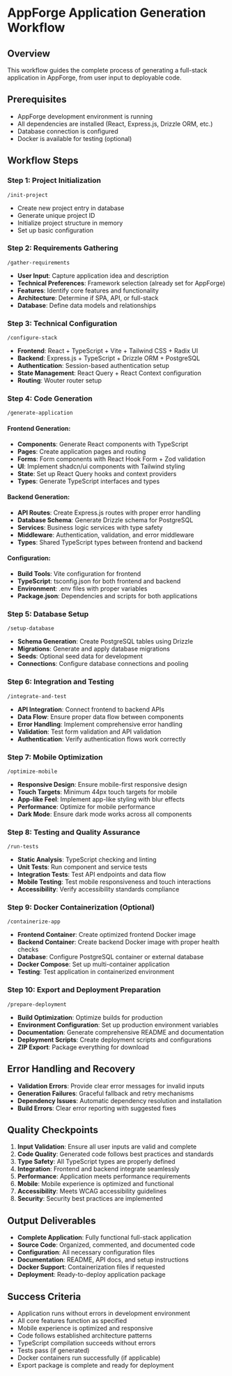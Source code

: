 # AppForge Application Generation Workflow

## Overview
This workflow guides the complete process of generating a full-stack application in AppForge, from user input to deployable code.

## Prerequisites
- AppForge development environment is running
- All dependencies are installed (React, Express.js, Drizzle ORM, etc.)
- Database connection is configured
- Docker is available for testing (optional)

## Workflow Steps

### Step 1: Project Initialization
```
/init-project
```
- Create new project entry in database
- Generate unique project ID
- Initialize project structure in memory
- Set up basic configuration

### Step 2: Requirements Gathering
```
/gather-requirements
```
- **User Input**: Capture application idea and description
- **Technical Preferences**: Framework selection (already set for AppForge)
- **Features**: Identify core features and functionality
- **Architecture**: Determine if SPA, API, or full-stack
- **Database**: Define data models and relationships

### Step 3: Technical Configuration
```
/configure-stack
```
- **Frontend**: React + TypeScript + Vite + Tailwind CSS + Radix UI
- **Backend**: Express.js + TypeScript + Drizzle ORM + PostgreSQL
- **Authentication**: Session-based authentication setup
- **State Management**: React Query + React Context configuration
- **Routing**: Wouter router setup

### Step 4: Code Generation
```
/generate-application
```

#### Frontend Generation:
- **Components**: Generate React components with TypeScript
- **Pages**: Create application pages and routing
- **Forms**: Form components with React Hook Form + Zod validation
- **UI**: Implement shadcn/ui components with Tailwind styling
- **State**: Set up React Query hooks and context providers
- **Types**: Generate TypeScript interfaces and types

#### Backend Generation:
- **API Routes**: Create Express.js routes with proper error handling
- **Database Schema**: Generate Drizzle schema for PostgreSQL
- **Services**: Business logic services with type safety
- **Middleware**: Authentication, validation, and error middleware
- **Types**: Shared TypeScript types between frontend and backend

#### Configuration:
- **Build Tools**: Vite configuration for frontend
- **TypeScript**: tsconfig.json for both frontend and backend
- **Environment**: .env files with proper variables
- **Package.json**: Dependencies and scripts for both applications

### Step 5: Database Setup
```
/setup-database
```
- **Schema Generation**: Create PostgreSQL tables using Drizzle
- **Migrations**: Generate and apply database migrations
- **Seeds**: Optional seed data for development
- **Connections**: Configure database connections and pooling

### Step 6: Integration and Testing
```
/integrate-and-test
```
- **API Integration**: Connect frontend to backend APIs
- **Data Flow**: Ensure proper data flow between components
- **Error Handling**: Implement comprehensive error handling
- **Validation**: Test form validation and API validation
- **Authentication**: Verify authentication flows work correctly

### Step 7: Mobile Optimization
```
/optimize-mobile
```
- **Responsive Design**: Ensure mobile-first responsive design
- **Touch Targets**: Minimum 44px touch targets for mobile
- **App-like Feel**: Implement app-like styling with blur effects
- **Performance**: Optimize for mobile performance
- **Dark Mode**: Ensure dark mode works across all components

### Step 8: Testing and Quality Assurance
```
/run-tests
```
- **Static Analysis**: TypeScript checking and linting
- **Unit Tests**: Run component and service tests
- **Integration Tests**: Test API endpoints and data flow
- **Mobile Testing**: Test mobile responsiveness and touch interactions
- **Accessibility**: Verify accessibility standards compliance

### Step 9: Docker Containerization (Optional)
```
/containerize-app
```
- **Frontend Container**: Create optimized frontend Docker image
- **Backend Container**: Create backend Docker image with proper health checks
- **Database**: Configure PostgreSQL container or external database
- **Docker Compose**: Set up multi-container application
- **Testing**: Test application in containerized environment

### Step 10: Export and Deployment Preparation
```
/prepare-deployment
```
- **Build Optimization**: Optimize builds for production
- **Environment Configuration**: Set up production environment variables
- **Documentation**: Generate comprehensive README and documentation
- **Deployment Scripts**: Create deployment scripts and configurations
- **ZIP Export**: Package everything for download

## Error Handling and Recovery
- **Validation Errors**: Provide clear error messages for invalid inputs
- **Generation Failures**: Graceful fallback and retry mechanisms
- **Dependency Issues**: Automatic dependency resolution and installation
- **Build Errors**: Clear error reporting with suggested fixes

## Quality Checkpoints
1. **Input Validation**: Ensure all user inputs are valid and complete
2. **Code Quality**: Generated code follows best practices and standards
3. **Type Safety**: All TypeScript types are properly defined
4. **Integration**: Frontend and backend integrate seamlessly
5. **Performance**: Application meets performance requirements
6. **Mobile**: Mobile experience is optimized and functional
7. **Accessibility**: Meets WCAG accessibility guidelines
8. **Security**: Security best practices are implemented

## Output Deliverables
- **Complete Application**: Fully functional full-stack application
- **Source Code**: Organized, commented, and documented code
- **Configuration**: All necessary configuration files
- **Documentation**: README, API docs, and setup instructions
- **Docker Support**: Containerization files if requested
- **Deployment**: Ready-to-deploy application package

## Success Criteria
- Application runs without errors in development environment
- All core features function as specified
- Mobile experience is optimized and responsive
- Code follows established architecture patterns
- TypeScript compilation succeeds without errors
- Tests pass (if generated)
- Docker containers run successfully (if applicable)
- Export package is complete and ready for deployment
